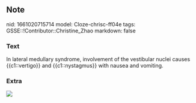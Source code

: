 ## Note
nid: 1661020715714
model: Cloze-chrisc-ff04e
tags: GSSE::!Contributor::Christine_Zhao
markdown: false

### Text
<div>
  <div>
    <div>
      In lateral medullary syndrome, involvement of the vestibular
      nuclei causes {{c1::vertigo}} and {{c1::nystagmus}} with
      nausea and vomiting.
    </div>
  </div>
</div>

### Extra
<img src="3-s2.0-B9780750614474500098-f05-17-9780750614474.jpg">
